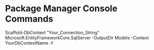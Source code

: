 # Package Manager Console Commands

Scaffold-DbContext "Your_Connection_String" Microsoft.EntityFrameworkCore.SqlServer -OutputDir Models -Context YourDbContextName -f
